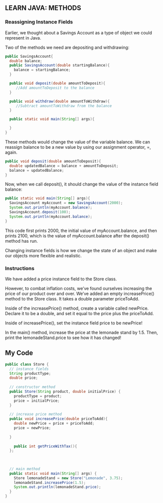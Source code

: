 ## LEARN JAVA: METHODS

### Reassigning Instance Fields

Earlier, we thought about a Savings Account as a type of object we could represent in Java.

Two of the methods we need are depositing and withdrawing:
```java
public SavingsAccount{
  double balance;
  public SavingsAccount(double startingBalance){
    balance = startingBalance;
  }

  public void deposit(double amountToDeposit){
     //Add amountToDeposit to the balance
  }

  public void withdraw(double amountToWithdraw){
     //Subtract amountToWithdraw from the balance
  }

  public static void main(String[] args){

  }
}
```
These methods would change the value of the variable balance. We can reassign balance to be a new value by using our assignment operator, =, again.
```java
public void deposit(double amountToDeposit){
  double updatedBalance = balance + amountToDeposit;
  balance = updatedBalance;
}
```
Now, when we call deposit(), it should change the value of the instance field balance:
```java
public static void main(String[] args){
  SavingsAccount myAccount = new SavingsAccount(2000);
  System.out.println(myAccount.balance);
  SavingsAccount.deposit(100);
  System.out.println(myAccount.balance);
}
```
This code first prints 2000, the initial value of myAccount.balance, and then prints 2100, which is the value of myAccount.balance after the deposit() method has run.

Changing instance fields is how we change the state of an object and make our objects more flexible and realistic.

### Instructions

We have added a price instance field to the Store class.

However, to combat inflation costs, we’ve found ourselves increasing the price of our product over and over. We’ve added an empty increasePrice() method to the Store class. It takes a double parameter priceToAdd.

Inside of the increasePrice() method, create a variable called newPrice. Declare it to be a double, and set it equal to the price plus the priceToAdd.

Inside of increasePrice(), set the instance field price to be newPrice!

In the main() method, increase the price at the lemonade stand by 1.5. Then, print the lemonadeStand.price to see how it has changed!

## My Code
```java
public class Store {
  // instance fields
  String productType;
  double price;
  
  // constructor method
  public Store(String product, double initialPrice) {
    productType = product;
    price = initialPrice;
  }
  
  // increase price method
  public void increasePrice(double priceToAdd){
    double newPrice = price + priceToAdd;
    price = newPrice;
    
  }
  
    public int getPriceWithTax(){
  };
  
  
  
  // main method
  public static void main(String[] args) {
    Store lemonadeStand = new Store("Lemonade", 3.75);
    lemonadeStand.increasePrice(1.5);
    System.out.println(lemonadeStand.price);
  }
}
```
